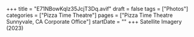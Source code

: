 +++
title = "E71NBowKqIz35JcjT3Dq.avif"
draft = false
tags = ["Photos"]
categories = ["Pizza Time Theatre"]
pages = ["Pizza Time Theatre Sunnyvale, CA Corporate Office"]
startDate = ""
+++
Satellite Imagery (2023)
